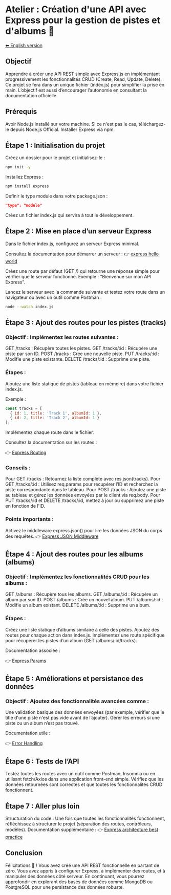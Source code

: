 # Atelier : Création d'une API avec Express pour la gestion de pistes et d'albums 🎵

[⬅ English version](./README)

## Objectif
Apprendre à créer une API REST simple avec Express.js en implémentant progressivement les fonctionnalités CRUD (Create, Read, Update, Delete). Ce projet se fera dans un unique fichier (index.js) pour simplifier la prise en main. L’objectif est aussi d’encourager l’autonomie en consultant la documentation officielle.

## Prérequis
Avoir Node.js installé sur votre machine. Si ce n'est pas le cas, téléchargez-le depuis Node.js Official.
Installer Express via npm.


## Étape 1 : Initialisation du projet
Créez un dossier pour le projet et initialisez-le :

```bash
npm init -y
```

Installez Express :

```bash
npm install express
```

Definir le type module dans votre package.json :
```json
"type": "module"
```


Créez un fichier index.js qui servira à tout le développement.

## Étape 2 : Mise en place d’un serveur Express
Dans le fichier index.js, configurez un serveur Express minimal.

Consultez la documentation pour démarrer un serveur :
👉 [express hello world](https://expressjs.com/en/starter/hello-world.html)

Créez une route par défaut (GET /) qui retourne une réponse simple pour vérifier que le serveur fonctionne.
Exemple : "Bienvenue sur mon API Express".

Lancez le serveur avec la commande suivante et testez votre route dans un navigateur ou avec un outil comme Postman :

```bash
node --watch index.js
```

## Étape 3 : Ajout des routes pour les pistes (tracks)

### Objectif : Implémentez les routes suivantes :

GET /tracks : Récupère toutes les pistes.
GET /tracks/:id : Récupère une piste par son ID.
POST /tracks : Crée une nouvelle piste.
PUT /tracks/:id : Modifie une piste existante.
DELETE /tracks/:id : Supprime une piste.

### Étapes :

Ajoutez une liste statique de pistes (tableau en mémoire) dans votre fichier index.js.

Exemple :

```js
const tracks = [
  { id: 1, title: 'Track 1', albumId: 1 },
  { id: 2, title: 'Track 2', albumId: 1 }
];
```

Implémentez chaque route dans le fichier.

Consultez la documentation sur les routes :

👉 [Express Routing](https://expressjs.com/en/guide/routing.html)

### Conseils :

Pour GET /tracks : Retournez la liste complète avec res.json(tracks).
Pour GET /tracks/:id : Utilisez req.params pour récupérer l’ID et recherchez la piste correspondante dans le tableau.
Pour POST /tracks : Ajoutez une piste au tableau et gérez les données envoyées par le client via req.body.
Pour PUT /tracks/:id et DELETE /tracks/:id, mettez à jour ou supprimez une piste en fonction de l'ID.

### Points importants :

Activez le middleware express.json() pour lire les données JSON du corps des requêtes.
👉 [Express JSON Middleware](https://masteringjs.io/tutorials/express/express-json)

## Étape 4 : Ajout des routes pour les albums (albums)

### Objectif : Implémentez les fonctionnalités CRUD pour les albums :

GET /albums : Récupère tous les albums.
GET /albums/:id : Récupère un album par son ID.
POST /albums : Crée un nouvel album.
PUT /albums/:id : Modifie un album existant.
DELETE /albums/:id : Supprime un album.

### Étapes :

Créez une liste statique d’albums similaire à celle des pistes.
Ajoutez des routes pour chaque action dans index.js.
Implémentez une route spécifique pour récupérer les pistes d’un album (GET /albums/:id/tracks).

Documentation associée :

👉 [Express Params](https://dev.to/ericlecodeur/nodejs-express-partie-2-route-parameters-3n12)

## Étape 5 : Améliorations et persistance des données

### Objectif : Ajoutez des fonctionnalités avancées comme :

Une validation basique des données envoyées (par exemple, vérifier que le title d'une piste n'est pas vide avant de l’ajouter).
Gérer les erreurs si une piste ou un album n’est pas trouvé.

Documentation utile :

👉 [Error Handling](https://dev.to/srishtikprasad/error-handling-with-express-40pk)

## Étape 6 : Tests de l’API
Testez toutes les routes avec un outil comme Postman, Insomnia ou en utilisant fetch/Axios dans une application front-end simple.
Vérifiez que les données retournées sont correctes et que toutes les fonctionnalités CRUD fonctionnent.

## Étape 7 : Aller plus loin
Structuration du code : Une fois que toutes les fonctionnalités fonctionnent, réfléchissez à structurer le projet (séparation des routes, contrôleurs, modèles).
Documentation supplémentaire :
👉 [Express architecture best practice](https://blog.treblle.com/egergr/)

## Conclusion
Félicitations 🎉 ! Vous avez créé une API REST fonctionnelle en partant de zéro. Vous avez appris à configurer Express, à implémenter des routes, et à manipuler des données côté serveur. En continuant, vous pourrez approfondir en explorant des bases de données comme MongoDB ou PostgreSQL pour une persistance des données robuste.

